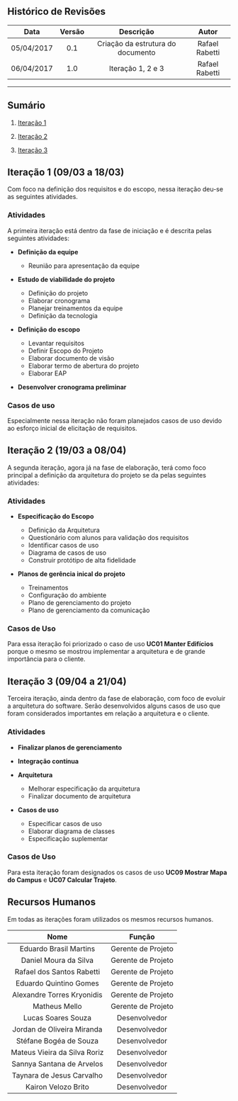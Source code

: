 ## Histórico de Revisões

| Data | Versão | Descrição | Autor |
|:----:|:------:|:---------:|:-----:|
|05/04/2017|0.1|Criação da estrutura do documento|Rafael Rabetti|
|06/04/2017|1.0|Iteração 1, 2 e 3|Rafael Rabetti|

***

## Sumário

1. [Iteração 1](#1-iteração-1)

2. [Iteração 2](#2-iteração-2)

3. [Iteração 3](#3-iteração-3)

## Iteração 1 (09/03 a 18/03)

Com foco na definição dos requisitos e do escopo, nessa iteração deu-se as seguintes atividades.

### Atividades

A primeira iteração está dentro da fase de iniciação e é descrita pelas seguintes atividades:

* **Definição da equipe**
   * Reunião para apresentação da equipe

* **Estudo de viabilidade do projeto**
   * Definição do projeto
   * Elaborar cronograma
   * Planejar treinamentos da equipe
   * Definição da tecnologia

* **Definição do escopo**
   * Levantar requisitos
   * Definir Escopo do Projeto
   * Elaborar documento de visão
   * Elaborar termo de abertura do projeto
   * Elaborar EAP

* **Desenvolver cronograma preliminar**

### Casos de uso

Especialmente nessa iteração não foram planejados casos de uso devido ao esforço inicial de elicitação de requisitos.

## Iteração 2 (19/03 a 08/04)

A segunda iteração, agora já na fase de elaboração, terá como foco principal a definição da arquitetura do projeto se da pelas seguintes atividades:

### Atividades

* **Especificação do Escopo**
   * Definição da Arquitetura
   * Questionário com alunos para validação dos requisitos
   * Identificar casos de uso
   * Diagrama de casos de uso
   * Construir protótipo de alta fidelidade

* **Planos de gerência inical do projeto**
   * Treinamentos
   * Configuração do ambiente
   * Plano de gerenciamento do projeto
   * Plano de gerenciamento da comunicação

### Casos de Uso

Para essa iteração foi priorizado o caso de uso **UC01 Manter Edifícios** porque o mesmo se mostrou implementar a arquitetura e de grande importância para o cliente.

## Iteração 3 (09/04 a 21/04)

Terceira iteração, ainda dentro da fase de elaboração, com foco de evoluir a arquitetura do software. Serão desenvolvidos alguns casos de uso que foram considerados importantes em relação a arquitetura e o cliente.

### Atividades

* **Finalizar planos de gerenciamento**

* **Integração contínua**

* **Arquitetura**
   * Melhorar especificação da arquitetura
   * Finalizar documento de arquitetura

* **Casos de uso**
   * Especificar casos de uso
   * Elaborar diagrama de classes
   * Especificação suplementar
   

### Casos de Uso

Para esta iteração foram designados os casos de uso **UC09 Mostrar Mapa do Campus** e **UC07 Calcular Trajeto**.

## Recursos Humanos

Em todas as iterações foram utilizados os mesmos recursos humanos.

| Nome | Função |
|:----:|:------:|
|Eduardo Brasil Martins|Gerente de Projeto|
|Daniel Moura da Silva|Gerente de Projeto|
|Rafael dos Santos Rabetti|Gerente de Projeto|
|Eduardo Quintino Gomes|Gerente de Projeto|
|Alexandre Torres Kryonidis|Gerente de Projeto|
|Matheus Mello|Gerente de Projeto|
|Lucas Soares Souza|Desenvolvedor|
|Jordan de Oliveira Miranda|Desenvolvedor|
|Stéfane Bogéa de Souza|Desenvolvedor|
|Mateus Vieira da Silva Roriz|Desenvolvedor|
|Sannya Santana de Arvelos|Desenvolvedor|
|Taynara de Jesus Carvalho|Desenvolvedor|
|Kairon	Velozo Brito|Desenvolvedor|